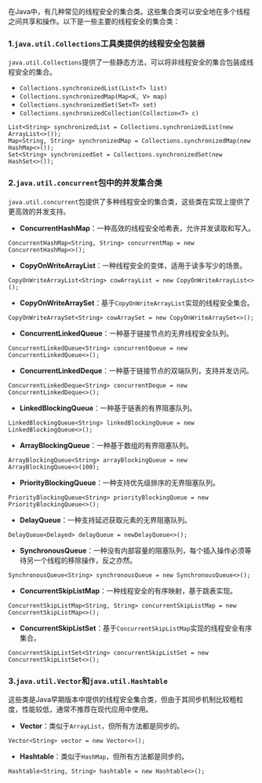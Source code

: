 在Java中，有几种常见的线程安全的集合类。这些集合类可以安全地在多个线程之间共享和操作。以下是一些主要的线程安全的集合类：
### 1.`java.util.Collections`工具类提供的线程安全包装器
`java.util.Collections`提供了一些静态方法，可以将非线程安全的集合包装成线程安全的集合。

- `Collections.synchronizedList(List<T> list)`
- `Collections.synchronizedMap(Map<K, V> map)`
- `Collections.synchronizedSet(Set<T> set)`
- `Collections.synchronizedCollection(Collection<T> c)`
```
List<String> synchronizedList = Collections.synchronizedList(new ArrayList<>());
Map<String, String> synchronizedMap = Collections.synchronizedMap(new HashMap<>());
Set<String> synchronizedSet = Collections.synchronizedSet(new HashSet<>());
```
### 2.`java.util.concurrent`包中的并发集合类
`java.util.concurrent`包提供了多种线程安全的集合类，这些类在实现上提供了更高效的并发支持。

- **ConcurrentHashMap**：一种高效的线程安全哈希表，允许并发读取和写入。
```
ConcurrentHashMap<String, String> concurrentMap = new ConcurrentHashMap<>();
```

- **CopyOnWriteArrayList**：一种线程安全的变体，适用于读多写少的场景。
```
CopyOnWriteArrayList<String> cowArrayList = new CopyOnWriteArrayList<>();
```

- **CopyOnWriteArraySet**：基于`CopyOnWriteArrayList`实现的线程安全集合。
```
CopyOnWriteArraySet<String> cowArraySet = new CopyOnWriteArraySet<>();
```

- **ConcurrentLinkedQueue**：一种基于链接节点的无界线程安全队列。
```
ConcurrentLinkedQueue<String> concurrentQueue = new ConcurrentLinkedQueue<>();
```

- **ConcurrentLinkedDeque**：一种基于链接节点的双端队列，支持并发访问。
```
ConcurrentLinkedDeque<String> concurrentDeque = new ConcurrentLinkedDeque<>();
```

- **LinkedBlockingQueue**：一种基于链表的有界阻塞队列。
```
LinkedBlockingQueue<String> linkedBlockingQueue = new LinkedBlockingQueue<>();
```

- **ArrayBlockingQueue**：一种基于数组的有界阻塞队列。
```
ArrayBlockingQueue<String> arrayBlockingQueue = new ArrayBlockingQueue<>(100);
```

- **PriorityBlockingQueue**：一种支持优先级排序的无界阻塞队列。
```
PriorityBlockingQueue<String> priorityBlockingQueue = new PriorityBlockingQueue<>();
```

- **DelayQueue**：一种支持延迟获取元素的无界阻塞队列。
```
DelayQueue<Delayed> delayQueue = newDelayQueue<>();
```

- **SynchronousQueue**：一种没有内部容量的阻塞队列，每个插入操作必须等待另一个线程的移除操作，反之亦然。
```
SynchronousQueue<String> synchronousQueue = new SynchronousQueue<>();
```

- **ConcurrentSkipListMap**：一种线程安全的有序映射，基于跳表实现。
```
ConcurrentSkipListMap<String, String> concurrentSkipListMap = new ConcurrentSkipListMap<>();
```

- **ConcurrentSkipListSet**：基于`ConcurrentSkipListMap`实现的线程安全有序集合。
```
ConcurrentSkipListSet<String> concurrentSkipListSet = new ConcurrentSkipListSet<>();
```
### 3.`java.util.Vector`和`java.util.Hashtable`
这些类是Java早期版本中提供的线程安全集合类，但由于其同步机制比较粗粒度，性能较低，通常不推荐在现代应用中使用。

- **Vector**：类似于`ArrayList`，但所有方法都是同步的。
```
Vector<String> vector = new Vector<>();
```

- **Hashtable**：类似于`HashMap`，但所有方法都是同步的。
```
Hashtable<String, String> hashtable = new Hashtable<>();
```
